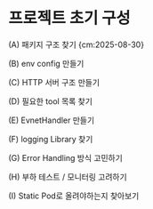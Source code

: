# 프로젝트 초기 구성
(A) 패키지 구조 찾기 {cm:2025-08-30}

(B) env config 만들기

(C) HTTP 서버 구조 만들기 

(D) 필요한 tool 목록 찾기

(E) EvnetHandler 만들기

(F) logging Library 찾기

(G) Error Handling 방식 고민하기

(H) 부하 테스트 / 모니터링 고려하기

(I) Static Pod로 올려야하는지 찾아보기

